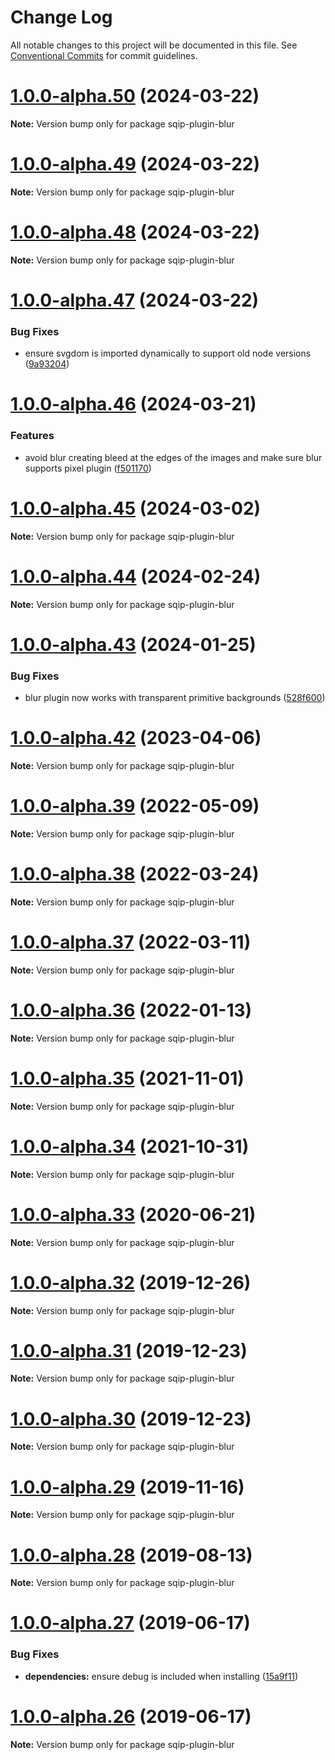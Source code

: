 # Change Log

All notable changes to this project will be documented in this file.
See [Conventional Commits](https://conventionalcommits.org) for commit guidelines.

# [1.0.0-alpha.50](https://github.com/axe312ger/sqip/compare/sqip-plugin-blur@1.0.0-alpha.49...sqip-plugin-blur@1.0.0-alpha.50) (2024-03-22)

**Note:** Version bump only for package sqip-plugin-blur





# [1.0.0-alpha.49](https://github.com/axe312ger/sqip/compare/sqip-plugin-blur@1.0.0-alpha.48...sqip-plugin-blur@1.0.0-alpha.49) (2024-03-22)

**Note:** Version bump only for package sqip-plugin-blur





# [1.0.0-alpha.48](https://github.com/axe312ger/sqip/compare/sqip-plugin-blur@1.0.0-alpha.47...sqip-plugin-blur@1.0.0-alpha.48) (2024-03-22)

**Note:** Version bump only for package sqip-plugin-blur





# [1.0.0-alpha.47](https://github.com/axe312ger/sqip/compare/sqip-plugin-blur@1.0.0-alpha.46...sqip-plugin-blur@1.0.0-alpha.47) (2024-03-22)


### Bug Fixes

* ensure svgdom is imported dynamically to support old node versions ([9a93204](https://github.com/axe312ger/sqip/commit/9a9320450abe8f0cab69ef1cb4f85b0493398c91))





# [1.0.0-alpha.46](https://github.com/axe312ger/sqip/compare/sqip-plugin-blur@1.0.0-alpha.45...sqip-plugin-blur@1.0.0-alpha.46) (2024-03-21)


### Features

* avoid blur creating bleed at the edges of the images and make sure blur supports pixel plugin ([f501170](https://github.com/axe312ger/sqip/commit/f50117090d5facf0bf750d13ef50a4617153f051))





# [1.0.0-alpha.45](https://github.com/axe312ger/sqip/compare/sqip-plugin-blur@1.0.0-alpha.44...sqip-plugin-blur@1.0.0-alpha.45) (2024-03-02)

**Note:** Version bump only for package sqip-plugin-blur





# [1.0.0-alpha.44](https://github.com/axe312ger/sqip/compare/sqip-plugin-blur@1.0.0-alpha.43...sqip-plugin-blur@1.0.0-alpha.44) (2024-02-24)

**Note:** Version bump only for package sqip-plugin-blur





# [1.0.0-alpha.43](https://github.com/axe312ger/sqip/compare/sqip-plugin-blur@1.0.0-alpha.42...sqip-plugin-blur@1.0.0-alpha.43) (2024-01-25)


### Bug Fixes

* blur plugin now works with transparent primitive backgrounds ([528f600](https://github.com/axe312ger/sqip/commit/528f600b777c38662e369978d514f4304cc3d7ca))





# [1.0.0-alpha.42](https://github.com/axe312ger/sqip/compare/sqip-plugin-blur@1.0.0-alpha.41...sqip-plugin-blur@1.0.0-alpha.42) (2023-04-06)

**Note:** Version bump only for package sqip-plugin-blur





# [1.0.0-alpha.39](https://github.com/axe312ger/sqip/compare/sqip-plugin-blur@1.0.0-alpha.38...sqip-plugin-blur@1.0.0-alpha.39) (2022-05-09)

**Note:** Version bump only for package sqip-plugin-blur





# [1.0.0-alpha.38](https://github.com/axe312ger/sqip/compare/sqip-plugin-blur@1.0.0-alpha.37...sqip-plugin-blur@1.0.0-alpha.38) (2022-03-24)

**Note:** Version bump only for package sqip-plugin-blur





# [1.0.0-alpha.37](https://github.com/axe312ger/sqip/compare/sqip-plugin-blur@1.0.0-alpha.36...sqip-plugin-blur@1.0.0-alpha.37) (2022-03-11)

**Note:** Version bump only for package sqip-plugin-blur





# [1.0.0-alpha.36](https://github.com/axe312ger/sqip/compare/sqip-plugin-blur@1.0.0-alpha.35...sqip-plugin-blur@1.0.0-alpha.36) (2022-01-13)

**Note:** Version bump only for package sqip-plugin-blur





# [1.0.0-alpha.35](https://github.com/axe312ger/sqip/compare/sqip-plugin-blur@1.0.0-alpha.34...sqip-plugin-blur@1.0.0-alpha.35) (2021-11-01)

**Note:** Version bump only for package sqip-plugin-blur





# [1.0.0-alpha.34](https://github.com/axe312ger/sqip/compare/sqip-plugin-blur@1.0.0-alpha.33...sqip-plugin-blur@1.0.0-alpha.34) (2021-10-31)

**Note:** Version bump only for package sqip-plugin-blur





# [1.0.0-alpha.33](https://github.com/axe312ger/sqip/compare/sqip-plugin-blur@1.0.0-alpha.32...sqip-plugin-blur@1.0.0-alpha.33) (2020-06-21)

**Note:** Version bump only for package sqip-plugin-blur





# [1.0.0-alpha.32](https://github.com/axe312ger/sqip/compare/sqip-plugin-blur@1.0.0-alpha.31...sqip-plugin-blur@1.0.0-alpha.32) (2019-12-26)

**Note:** Version bump only for package sqip-plugin-blur





# [1.0.0-alpha.31](https://github.com/axe312ger/sqip/compare/sqip-plugin-blur@1.0.0-alpha.30...sqip-plugin-blur@1.0.0-alpha.31) (2019-12-23)

**Note:** Version bump only for package sqip-plugin-blur





# [1.0.0-alpha.30](https://github.com/axe312ger/sqip/compare/sqip-plugin-blur@1.0.0-alpha.29...sqip-plugin-blur@1.0.0-alpha.30) (2019-12-23)

**Note:** Version bump only for package sqip-plugin-blur





# [1.0.0-alpha.29](https://github.com/axe312ger/sqip/compare/sqip-plugin-blur@1.0.0-alpha.28...sqip-plugin-blur@1.0.0-alpha.29) (2019-11-16)

**Note:** Version bump only for package sqip-plugin-blur





# [1.0.0-alpha.28](https://github.com/axe312ger/sqip/compare/sqip-plugin-blur@1.0.0-alpha.27...sqip-plugin-blur@1.0.0-alpha.28) (2019-08-13)

**Note:** Version bump only for package sqip-plugin-blur





# [1.0.0-alpha.27](https://github.com/axe312ger/sqip/compare/sqip-plugin-blur@1.0.0-alpha.26...sqip-plugin-blur@1.0.0-alpha.27) (2019-06-17)


### Bug Fixes

* **dependencies:** ensure debug is included when installing ([15a9f11](https://github.com/axe312ger/sqip/commit/15a9f11))





# [1.0.0-alpha.26](https://github.com/axe312ger/sqip/compare/sqip-plugin-blur@1.0.0-alpha.25...sqip-plugin-blur@1.0.0-alpha.26) (2019-06-17)

**Note:** Version bump only for package sqip-plugin-blur
